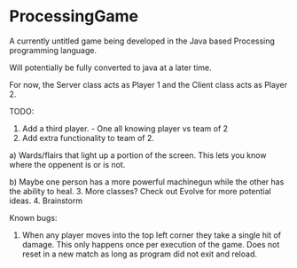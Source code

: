 # ProcessingGame

A currently untitled game being developed in the Java based Processing programming language.

Will potentially be fully converted to java at a later time.

For now, the Server class acts as Player 1 and the Client class acts as Player 2.

TODO:

1. Add a third player.   - One all knowing player vs team of 2
2. Add extra functionality to team of 2.

  a) Wards/flairs that light up a portion of the screen. This lets you know where the oppenent is or is not.
    
  b) Maybe one person has a more powerful machinegun while the other has the ability to heal.
3. More classes? Check out Evolve for more potential ideas.
4. Brainstorm

Known bugs:

1. When any player moves into the top left corner they take a single hit of damage. This only happens once per execution of the game. Does not reset in a new match as long as program did not exit and reload.
